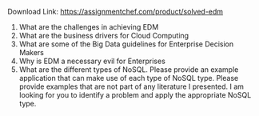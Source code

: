 Download Link: https://assignmentchef.com/product/solved-edm
<br>
<ol>

 <li style="font-style: inherit;"><span style="font-style: inherit;">What are the challenges in achieving EDM</span><span style="font-style: inherit;"> </span></li>

 <li style="font-style: inherit;"><span style="font-style: inherit;">What are the business drivers for Cloud Computing</span><span style="font-style: inherit;"> </span></li>

 <li style="font-style: inherit;"><span style="font-style: inherit;">What are some of the Big Data guidelines for Enterprise Decision Makers</span><span style="font-style: inherit;"> </span></li>

 <li style="font-style: inherit;"><span style="font-style: inherit;">Why is EDM a necessary evil for Enterprises</span><span style="font-style: inherit;"> </span></li>

 <li style="font-style: inherit;"><span style="font-style: inherit;">What are the different types of NoSQL. Please provide an example application that can make use of each type of NoSQL type. Please provide examples that are not part of any literature I presented. I am looking for you to identify a problem and apply the appropriate NoSQL type. </span></li>

</ol>